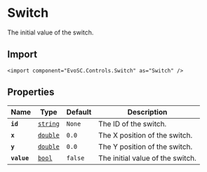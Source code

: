 # Switch
The initial value of the switch.

## Import
```xml:no-line-numbers
<import component="EvoSC.Controls.Switch" as="Switch" />
```

## Properties
| Name | Type | Default | Description |
|------|------|---------|-------------|
| **`id`** | [`string`](#) | `None` | The ID of the switch. |
| **`x`** | [`double`](#) | `0.0` | The X position of the switch. |
| **`y`** | [`double`](#) | `0.0` | The Y position of the switch. |
| **`value`** | [`bool`](#) | `false` | The initial value of the switch. |
